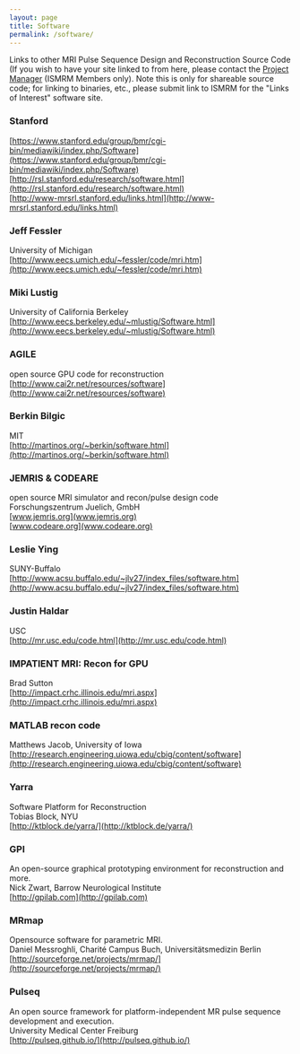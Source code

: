 ```yaml
---
layout: page
title: Software
permalink: /software/
---
```


Links to other MRI Pulse Sequence Design and Reconstruction Source Code (If you
wish to have your site linked to from here, please contact the 
[Project Manager](mailto:jim.pipe@chw.edu) (ISMRM Members only).  Note this is
only for shareable source code; for linking to binaries, etc., please submit
link to ISMRM for the "Links of Interest" software site.
 
### Stanford
 [https://www.stanford.edu/group/bmr/cgi-bin/mediawiki/index.php/Software](https://www.stanford.edu/group/bmr/cgi-bin/mediawiki/index.php/Software) <br>
 [http://rsl.stanford.edu/research/software.html](http://rsl.stanford.edu/research/software.html) <br>
 [http://www-mrsrl.stanford.edu/links.html](http://www-mrsrl.stanford.edu/links.html)

### Jeff Fessler
 University of Michigan <br>
 [http://www.eecs.umich.edu/~fessler/code/mri.htm](http://www.eecs.umich.edu/~fessler/code/mri.htm)

### Miki Lustig
 University of California Berkeley <br>
 [http://www.eecs.berkeley.edu/~mlustig/Software.html](http://www.eecs.berkeley.edu/~mlustig/Software.html)

### AGILE
 open source GPU code for reconstruction <br>
 [http://www.cai2r.net/resources/software](http://www.cai2r.net/resources/software)

### Berkin Bilgic
 MIT <br>
 [http://martinos.org/~berkin/software.html](http://martinos.org/~berkin/software.html)

### JEMRIS & CODEARE
 open source MRI simulator and recon/pulse design code <br>
 Forschungszentrum Juelich, GmbH <br>
 [www.jemris.org](www.jemris.org) <br>
 [www.codeare.org](www.codeare.org)

### Leslie Ying
 SUNY-Buffalo <br>
 [http://www.acsu.buffalo.edu/~jlv27/index_files/software.htm](http://www.acsu.buffalo.edu/~jlv27/index_files/software.htm)

### Justin Haldar 
 USC <br>
 [http://mr.usc.edu/code.html](http://mr.usc.edu/code.html)

### IMPATIENT MRI: Recon for GPU
 Brad Sutton <br>
 [http://impact.crhc.illinois.edu/mri.aspx](http://impact.crhc.illinois.edu/mri.aspx)

### MATLAB recon code
 Matthews Jacob, University of Iowa <br>
 [http://research.engineering.uiowa.edu/cbig/content/software](http://research.engineering.uiowa.edu/cbig/content/software)

### Yarra
 Software Platform for Reconstruction <br>
 Tobias Block, NYU <br>
 [http://ktblock.de/yarra/](http://ktblock.de/yarra/)

### GPI
 An open-source graphical prototyping environment for reconstruction and more. <br>
 Nick Zwart, Barrow Neurological Institute <br>
 [http://gpilab.com](http://gpilab.com)
  
### MRmap 
 Opensource software for parametric MRI. <br>
 Daniel Messroghli, Charité Campus Buch, Universitätsmedizin Berlin <br>
 [http://sourceforge.net/projects/mrmap/](http://sourceforge.net/projects/mrmap/)

### Pulseq 
 An open source framework for platform-independent MR pulse sequence development and execution. <br>
 University Medical Center Freiburg <br>
 [http://pulseq.github.io/](http://pulseq.github.io/)
